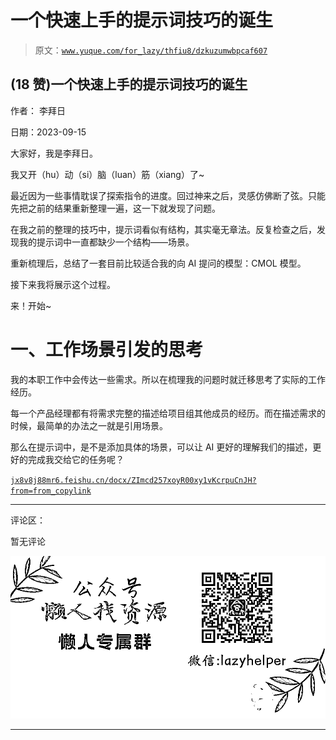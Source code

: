 # 一个快速上手的提示词技巧的诞生

> 原文：[`www.yuque.com/for_lazy/thfiu8/dzkuzumwbpcaf607`](https://www.yuque.com/for_lazy/thfiu8/dzkuzumwbpcaf607)

## (18 赞)一个快速上手的提示词技巧的诞生

作者： 李拜日

日期：2023-09-15

大家好，我是李拜日。

我又开（hu）动（si）脑（luan）筋（xiang）了~

最近因为一些事情耽误了探索指令的进度。回过神来之后，灵感仿佛断了弦。只能先把之前的结果重新整理一遍，这一下就发现了问题。

在我之前的整理的技巧中，提示词看似有结构，其实毫无章法。反复检查之后，发现我的提示词中一直都缺少一个结构——场景。

重新梳理后，总结了一套目前比较适合我的向 AI 提问的模型：CMOL 模型。

接下来我将展示这个过程。

来！开始~

# 一、工作场景引发的思考

我的本职工作中会传达一些需求。所以在梳理我的问题时就迁移思考了实际的工作经历。

每一个产品经理都有将需求完整的描述给项目组其他成员的经历。而在描述需求的时候，最简单的办法之一就是引用场景。

那么在提示词中，是不是添加具体的场景，可以让 AI 更好的理解我们的描述，更好的完成我交给它的任务呢？

[`jx8v8j88mr6.feishu.cn/docx/ZImcd257xoyR00xy1vKcrpuCnJH?from=from_copylink`](https://jx8v8j88mr6.feishu.cn/docx/ZImcd257xoyR00xy1vKcrpuCnJH?from=from_copylink)

* * *

评论区：

暂无评论

![](img/1c37d505930596d12a88ab23e11aa07a.png)

* * *